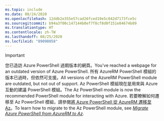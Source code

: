 ```yaml
---
ms.topic: include
ms.date: 08/24/2020
ms.openlocfilehash: 12ddb2e355e57cad26fced19e5c042d7173fce5c
ms.sourcegitcommit: b94a3f00c147144b0ef7f8cf8d0f151e04674b89
ms.translationtype: HT
ms.contentlocale: zh-TW
ms.lasthandoff: 08/25/2020
ms.locfileid: "89098058"
---
```

> [!IMPORTANT]
> <span data-ttu-id="43b62-101">您已造訪 Azure PowerShell 過期版本的網頁。</span><span class="sxs-lookup"><span data-stu-id="43b62-101">You've reached a webpage for an outdated version of Azure PowerShell.</span></span> <span data-ttu-id="43b62-102">所有 AzureRM PowerShell 模組的版本已過時，但依然可支援。</span><span class="sxs-lookup"><span data-stu-id="43b62-102">All versions of the AzureRM PowerShell module are outdated, but not out of support.</span></span> <span data-ttu-id="43b62-103">Az PowerShell 模組現在是用來與 Azure 互動的建議 PowerShell 模組。</span><span class="sxs-lookup"><span data-stu-id="43b62-103">The Az PowerShell module is now the recommended PowerShell module for interacting with Azure.</span></span> <span data-ttu-id="43b62-104">若要瞭解如何遷移至 Az PowerShell 模組，請參閱[將 Azure PowerShell 從 AzureRM 遷移至 Az](https://aka.ms/azpsmigrate)。</span><span class="sxs-lookup"><span data-stu-id="43b62-104">To learn how to migrate to the Az PowerShell module, see [_Migrate Azure PowerShell from AzureRM to Az_](https://aka.ms/azpsmigrate).</span></span>
